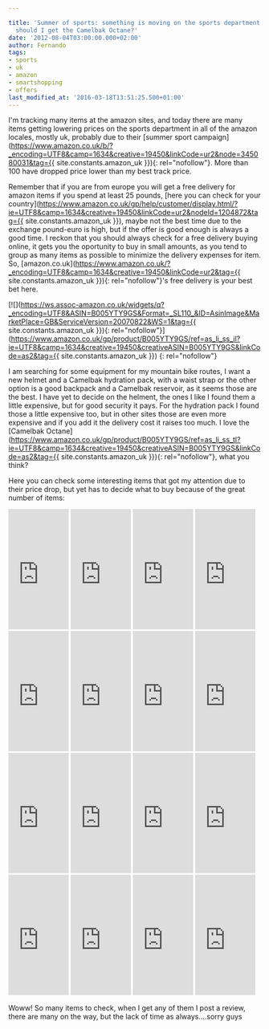 ```yaml
---

title: 'Summer of sports: something is moving on the sports department at amazon,
  should I get the Camelbak Octane?'
date: '2012-08-04T03:00:00.000+02:00'
author: Fernando
tags:
- sports
- uk
- amazon
- smartshopping
- offers
last_modified_at: '2016-03-18T13:51:25.500+01:00'
---
```


  

I'm tracking many items at the amazon sites, and today there are many items getting lowering prices on the sports department in all of the amazon locales, mostly uk, probably due to their [summer sport campaign](https://www.amazon.co.uk/b/?_encoding=UTF8&camp=1634&creative=19450&linkCode=ur2&node=345080031&tag={{ site.constants.amazon_uk }}){: rel="nofollow"}. More than 100 have dropped price lower than my best track price.

Remember that if you are from europe you will get a free delivery for amazon items if you spend at least 25 pounds, [here you can check for your country](https://www.amazon.co.uk/gp/help/customer/display.html/?ie=UTF8&camp=1634&creative=19450&linkCode=ur2&nodeId=1204872&tag={{ site.constants.amazon_uk }}), maybe not the best time due to the exchange pound-euro is high, but if the offer is good enough is always a good time. I reckon that you should always check for a free delivery buying online, it gets you the oportunity to buy in small amounts, as you tend to group as many items as possible to minimize the delivery expenses for item. So, [amazon.co.uk](https://www.amazon.co.uk/?_encoding=UTF8&camp=1634&creative=19450&linkCode=ur2&tag={{ site.constants.amazon_uk }}){: rel="nofollow"}'s free delivery is your best bet here.

[![](https://ws.assoc-amazon.co.uk/widgets/q?_encoding=UTF8&ASIN=B005YTY9GS&Format=_SL110_&ID=AsinImage&MarketPlace=GB&ServiceVersion=20070822&WS=1&tag={{ site.constants.amazon_uk }}){: rel="nofollow"}](https://www.amazon.co.uk/gp/product/B005YTY9GS/ref=as_li_ss_il?ie=UTF8&camp=1634&creative=19450&creativeASIN=B005YTY9GS&linkCode=as2&tag={{ site.constants.amazon_uk }}) {: rel="nofollow"} 

I am searching for some equipment for my mountain bike routes, I want a new helmet and a Camelbak hydration pack, with a waist strap or the other option is a good backpack and a Camelbak reservoir, as it seems those are the best. I have yet to decide on the helment, the ones I like I found them a little expensive, but for good security it pays. For the hydration pack I found those a little expensive too, but in other sites those are even more expensive and if you add it the delivery cost it raises too much. I love the [Camelbak Octane](https://www.amazon.co.uk/gp/product/B005YTY9GS/ref=as_li_ss_tl?ie=UTF8&camp=1634&creative=19450&creativeASIN=B005YTY9GS&linkCode=as2&tag={{ site.constants.amazon_uk }}){: rel="nofollow"}, what you think?

Here you can check some interesting items that got my attention due to their price drop, but yet has to decide what to buy because of the great number of items:

<iframe frameborder="0" marginheight="0" marginwidth="0" scrolling="no" src="https://rcm-uk.amazon.co.uk/e/cm?lt1=_blank&amp;bc1=000000&amp;IS2=1&amp;bg1=FFFFFF&amp;fc1=000000&amp;lc1=0000FF&amp;t={{ site.constants.amazon_uk }}&amp;o=2&amp;p=8&amp;l=as4&amp;m=amazon&amp;f=ifr&amp;ref=ss_til&amp;asins=B0010VRLT6" style="height: 240px; width: 120px;"></iframe>
<iframe frameborder="0" marginheight="0" marginwidth="0" scrolling="no" src="https://rcm-uk.amazon.co.uk/e/cm?lt1=_blank&amp;bc1=000000&amp;IS2=1&amp;bg1=FFFFFF&amp;fc1=000000&amp;lc1=0000FF&amp;t={{ site.constants.amazon_uk }}&amp;o=2&amp;p=8&amp;l=as4&amp;m=amazon&amp;f=ifr&amp;ref=ss_til&amp;asins=B006HYBMWI" style="height: 240px; width: 120px;"></iframe>
<iframe frameborder="0" marginheight="0" marginwidth="0" scrolling="no" src="https://rcm-uk.amazon.co.uk/e/cm?lt1=_blank&amp;bc1=000000&amp;IS2=1&amp;bg1=FFFFFF&amp;fc1=000000&amp;lc1=0000FF&amp;t={{ site.constants.amazon_uk }}&amp;o=2&amp;p=8&amp;l=as4&amp;m=amazon&amp;f=ifr&amp;ref=ss_til&amp;asins=B003SNJ8PE" style="height: 240px; width: 120px;"></iframe>
<iframe frameborder="0" marginheight="0" marginwidth="0" scrolling="no" src="https://rcm-uk.amazon.co.uk/e/cm?lt1=_blank&amp;bc1=000000&amp;IS2=1&amp;bg1=FFFFFF&amp;fc1=000000&amp;lc1=0000FF&amp;t={{ site.constants.amazon_uk }}&amp;o=2&amp;p=8&amp;l=as4&amp;m=amazon&amp;f=ifr&amp;ref=ss_til&amp;asins=B0073OPRKE" style="height: 240px; width: 120px;"></iframe>
<iframe frameborder="0" marginheight="0" marginwidth="0" scrolling="no" src="https://rcm-uk.amazon.co.uk/e/cm?lt1=_blank&amp;bc1=000000&amp;IS2=1&amp;bg1=FFFFFF&amp;fc1=000000&amp;lc1=0000FF&amp;t={{ site.constants.amazon_uk }}&amp;o=2&amp;p=8&amp;l=as4&amp;m=amazon&amp;f=ifr&amp;ref=ss_til&amp;asins=B0073OQYRO" style="height: 240px; width: 120px;"></iframe>
<iframe frameborder="0" marginheight="0" marginwidth="0" scrolling="no" src="https://rcm-es.amazon.es/e/cm?lt1=_blank&amp;bc1=000000&amp;IS2=1&amp;bg1=FFFFFF&amp;fc1=000000&amp;lc1=0000FF&amp;t=missioncrit06-21&amp;o=30&amp;p=8&amp;l=as4&amp;m=amazon&amp;f=ifr&amp;ref=ss_til&amp;asins=B00424EZ42" style="height: 240px; width: 120px;"></iframe>
<iframe frameborder="0" marginheight="0" marginwidth="0" scrolling="no" src="https://rcm-uk.amazon.co.uk/e/cm?lt1=_blank&amp;bc1=000000&amp;IS2=1&amp;bg1=FFFFFF&amp;fc1=000000&amp;lc1=0000FF&amp;t={{ site.constants.amazon_uk }}&amp;o=2&amp;p=8&amp;l=as4&amp;m=amazon&amp;f=ifr&amp;ref=ss_til&amp;asins=B006OV66L6" style="height: 240px; width: 120px;"></iframe>
<iframe frameborder="0" marginheight="0" marginwidth="0" scrolling="no" src="https://rcm-uk.amazon.co.uk/e/cm?lt1=_blank&amp;bc1=000000&amp;IS2=1&amp;bg1=FFFFFF&amp;fc1=000000&amp;lc1=0000FF&amp;t={{ site.constants.amazon_uk }}&amp;o=2&amp;p=8&amp;l=as4&amp;m=amazon&amp;f=ifr&amp;ref=ss_til&amp;asins=B004RL1TE4" style="height: 240px; width: 120px;"></iframe>
<iframe frameborder="0" marginheight="0" marginwidth="0" scrolling="no" src="https://rcm-uk.amazon.co.uk/e/cm?lt1=_blank&amp;bc1=000000&amp;IS2=1&amp;bg1=FFFFFF&amp;fc1=000000&amp;lc1=0000FF&amp;t={{ site.constants.amazon_uk }}&amp;o=2&amp;p=8&amp;l=as4&amp;m=amazon&amp;f=ifr&amp;ref=ss_til&amp;asins=B0006GC5D8" style="height: 240px; width: 120px;"></iframe>
<iframe frameborder="0" marginheight="0" marginwidth="0" scrolling="no" src="https://rcm-uk.amazon.co.uk/e/cm?lt1=_blank&amp;bc1=000000&amp;IS2=1&amp;bg1=FFFFFF&amp;fc1=000000&amp;lc1=0000FF&amp;t={{ site.constants.amazon_uk }}&amp;o=2&amp;p=8&amp;l=as4&amp;m=amazon&amp;f=ifr&amp;ref=ss_til&amp;asins=B007EMFXBS" style="height: 240px; width: 120px;"></iframe>
<iframe frameborder="0" marginheight="0" marginwidth="0" scrolling="no" src="https://rcm-uk.amazon.co.uk/e/cm?lt1=_blank&amp;bc1=000000&amp;IS2=1&amp;bg1=FFFFFF&amp;fc1=000000&amp;lc1=0000FF&amp;t={{ site.constants.amazon_uk }}&amp;o=2&amp;p=8&amp;l=as4&amp;m=amazon&amp;f=ifr&amp;ref=ss_til&amp;asins=B002DMLGGK" style="height: 240px; width: 120px;"></iframe>
<iframe frameborder="0" marginheight="0" marginwidth="0" scrolling="no" src="https://rcm-uk.amazon.co.uk/e/cm?lt1=_blank&amp;bc1=000000&amp;IS2=1&amp;bg1=FFFFFF&amp;fc1=000000&amp;lc1=0000FF&amp;t={{ site.constants.amazon_uk }}&amp;o=2&amp;p=8&amp;l=as4&amp;m=amazon&amp;f=ifr&amp;ref=ss_til&amp;asins=B000N3T11S" style="height: 240px; width: 120px;"></iframe>
<iframe frameborder="0" marginheight="0" marginwidth="0" scrolling="no" src="https://rcm-uk.amazon.co.uk/e/cm?lt1=_blank&amp;bc1=000000&amp;IS2=1&amp;bg1=FFFFFF&amp;fc1=000000&amp;lc1=0000FF&amp;t={{ site.constants.amazon_uk }}&amp;o=2&amp;p=8&amp;l=as4&amp;m=amazon&amp;f=ifr&amp;ref=ss_til&amp;asins=B000G4ZBTA" style="height: 240px; width: 120px;"></iframe>
<iframe frameborder="0" marginheight="0" marginwidth="0" scrolling="no" src="https://rcm-uk.amazon.co.uk/e/cm?lt1=_blank&amp;bc1=000000&amp;IS2=1&amp;bg1=FFFFFF&amp;fc1=000000&amp;lc1=0000FF&amp;t={{ site.constants.amazon_uk }}&amp;o=2&amp;p=8&amp;l=as4&amp;m=amazon&amp;f=ifr&amp;ref=ss_til&amp;asins=B003CQE2PS" style="height: 240px; width: 120px;"></iframe>
<iframe frameborder="0" marginheight="0" marginwidth="0" scrolling="no" src="https://rcm-uk.amazon.co.uk/e/cm?lt1=_blank&amp;bc1=000000&amp;IS2=1&amp;bg1=FFFFFF&amp;fc1=000000&amp;lc1=0000FF&amp;t={{ site.constants.amazon_uk }}&amp;o=2&amp;p=8&amp;l=as4&amp;m=amazon&amp;f=ifr&amp;ref=ss_til&amp;asins=B004Y36OKE" style="height: 240px; width: 120px;"></iframe>
<iframe frameborder="0" marginheight="0" marginwidth="0" scrolling="no" src="https://rcm-uk.amazon.co.uk/e/cm?lt1=_blank&amp;bc1=000000&amp;IS2=1&amp;bg1=FFFFFF&amp;fc1=000000&amp;lc1=0000FF&amp;t={{ site.constants.amazon_uk }}&amp;o=2&amp;p=8&amp;l=as4&amp;m=amazon&amp;f=ifr&amp;ref=ss_til&amp;asins=B00741B160" style="height: 240px; width: 120px;"></iframe>

Woww! So many items to check, when I get any of them I post a review, there are many on the way, but the lack of time as always....sorry guys
